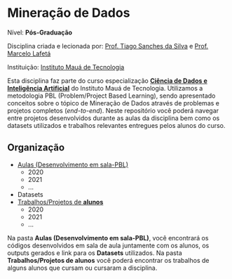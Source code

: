 # Mineração de Dados

Nível: **Pós-Graduação**

Disciplina criada e lecionada por: [Prof. Tiago Sanches da Silva](https://www.linkedin.com/in/tiago-sanches-da-silva-a5b09523/) e [Prof. Marcelo Lafetá](https://www.linkedin.com/in/marcelo-lafet%C3%A1-lima/)

Instituição: [Instituto Mauá de Tecnologia](https://www.maua.br)

Esta disciplina faz parte do curso especialização [**Ciência de Dados e Inteligência Artificial**](https://maua.br/pos-graduacao/especializacao-360h/ciencia-de-dados-e-inteligencia-artificial) do Instituto Mauá de Tecnologia.
Utilizamos a metodologia PBL (Problem/Project Based Learning), sendo apresentado conceitos sobre o tópico de Mineração de Dados através de problemas e projetos completos (*end-to-end*). Neste repositório você poderá navegar entre projetos desenvolvidos durante as aulas da disciplina bem como os datasets utilizados e trabalhos relevantes entregues pelos alunos do curso.

## Organização

- [Aulas (Desenvolvimento em sala-PBL)](https://github.com/Tiagoeem/Mineracao_de_Dados-PosGraduacao/tree/master/Aulas%20(Desenvolvimento%20em%20sala-PBL))
    - 2020
    - 2021
    - ...
- Datasets
- [Trabalhos/Projetos de **alunos**](https://github.com/Tiagoeem/Mineracao_de_Dados-PosGraduacao/tree/master/Trabalhos-Projetos%20de%20alunos)
    - 2020
    - 2021
    - ...

Na pasta **Aulas (Desenvolvimento em sala-PBL)**, você encontrará os códigos desenvolvidos em sala de aula juntamente com os alunos, os outputs gerados e link para os **Datasets** utilizados.
Na pasta **Trabalhos/Projetos de alunos** você poderá encontrar os trabalhos de alguns alunos que cursam ou cursaram a disciplina.
